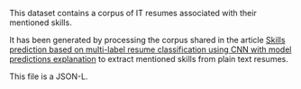 This dataset contains a corpus of IT resumes associated with their mentioned skills.

It has been generated by processing the corpus shared in the article 
[Skills prediction based on multi-label resume classification using CNN with model predictions explanation](https://www.semanticscholar.org/paper/Skills-prediction-based-on-multi-label-resume-using-Kameni-Tsopz%C3%A9/474f8d11bd3ba72d6baaccfb145c05ea94ddf522)
to extract mentioned skills from plain text resumes.

This file is a JSON-L.